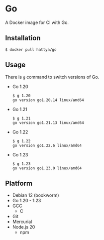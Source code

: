 # Go

A Docker image for CI with Go.


## Installation

```console
$ docker pull hattya/go
```


## Usage

There is `g` command to switch versions of Go.

- Go 1.20
  ```console
  $ g 1.20
  go version go1.20.14 linux/amd64
  ```

- Go 1.21
  ```console
  $ g 1.21
  go version go1.21.13 linux/amd64
  ```

- Go 1.22
  ```console
  $ g 1.22
  go version go1.22.6 linux/amd64
  ```

- Go 1.23
  ```console
  $ g 1.23
  go version go1.23.0 linux/amd64
  ```


## Platform

- Debian 12 (bookworm)
- Go 1.20 - 1.23
- GCC
  - C
- Git
- Mercurial
- Node.js 20
  - npm
